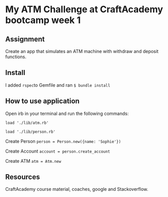# My ATM Challenge at CraftAcademy bootcamp week 1


## Assignment
Create an app that simulates an ATM machine with withdraw and deposit functions.

## Install
I added `rspec`to Gemfile and ran `$ bundle install`

## How to use application

Open irb in your terminal and run the following commands:

`load './lib/atm.rb'`

`load './lib/person.rb'`

Create Person
`person = Person.new({name: 'Sophie'})`

Create Account
`account = person.create_account`

Create ATM
`atm = Atm.new`


## Resources
CraftAcademy course material, coaches, google and Stackoverflow.
